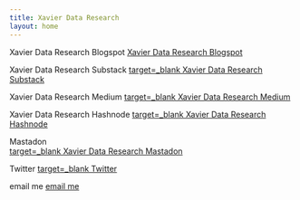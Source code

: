 ```yaml
---
title: Xavier Data Research
layout: home
---
```


  
Xavier Data Research Blogspot
<a href="https://xavierdataresearch.blogspot.com">
    Xavier Data Research Blogspot
    </a>

Xavier Data Research Substack 
 <a href="https://xavierdataresearch.substack.com"> target=_blank
    Xavier Data Research Substack
    </a>
    
Xavier Data Research Medium 
<a href="https://medium.com/@xaviersingleton22_3667"> target=_blank
    Xavier Data Research Medium
    </a>

Xavier Data Research Hashnode 
 <a href="https://xavier5005.hashnode.dev"> target=_blank
    Xavier Data Research Hashnode
    </a>

Mastadon  
<a href="https://mastodon.social/@xavierdataresearch"> target=_blank
    Xavier Data Research Mastadon
    </a>

Twitter 
<a href="https://twitter.com/stevejobsmydad/"> target=_blank
    Twitter
    </a> 
    
email me
<a href="mailto:xavierdataresearch@yahoo.com"> 
    email me
    </a>
